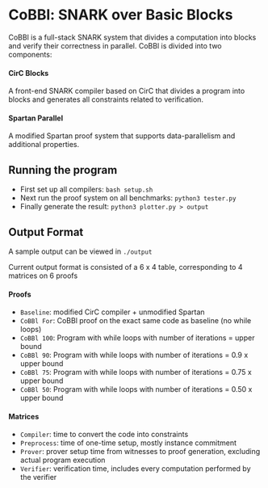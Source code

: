 # CoBBl: SNARK over Basic Blocks

CoBBl is a full-stack SNARK system that divides a computation into blocks and verify their correctness in parallel. CoBBl is divided into two components:

#### CirC Blocks
A front-end SNARK compiler based on CirC that divides a program into blocks and generates all constraints related to verification.

#### Spartan Parallel
A modified Spartan proof system that supports data-parallelism and additional properties.

## Running the program
* First set up all compilers: `bash setup.sh`
* Next run the proof system on all benchmarks: `python3 tester.py`
* Finally generate the result: `python3 plotter.py > output`

## Output Format
A sample output can be viewed in `./output`

Current output format is consisted of a 6 x 4 table, corresponding to 4 matrices on 6 proofs 

#### Proofs
* `Baseline`: modified CirC compiler + unmodified Spartan
* `CoBBl For`: CoBBl proof on the exact same code as baseline (no while loops)
* `CoBBl 100`: Program with while loops with number of iterations = upper bound
* `CoBBl 90`: Program with while loops with number of iterations = 0.9 x upper bound
* `CoBBl 75`: Program with while loops with number of iterations = 0.75 x upper bound
* `CoBBl 50`: Program with while loops with number of iterations = 0.50 x upper bound

#### Matrices
* `Compiler`: time to convert the code into constraints
* `Preprocess`: time of one-time setup, mostly instance commitment
* `Prover`: prover setup time from witnesses to proof generation, excluding actual program execution
* `Verifier`: verification time, includes every computation performed by the verifier